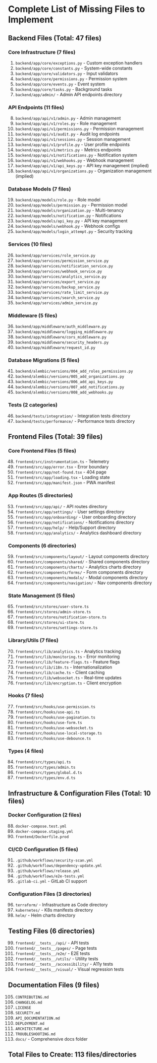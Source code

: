 # Complete List of Missing Files to Implement

## Backend Files (Total: 47 files)

### Core Infrastructure (7 files)
1. `backend/app/core/exceptions.py` - Custom exception handlers
2. `backend/app/core/constants.py` - System-wide constants
3. `backend/app/core/validators.py` - Input validators
4. `backend/app/core/permissions.py` - Permission system
5. `backend/app/core/events.py` - Event system
6. `backend/app/core/tasks.py` - Background tasks
7. `backend/app/admin/` - Admin API endpoints directory

### API Endpoints (11 files)
8. `backend/app/api/v1/admin.py` - Admin management
9. `backend/app/api/v1/roles.py` - Role management
10. `backend/app/api/v1/permissions.py` - Permission management
11. `backend/app/api/v1/audit.py` - Audit log endpoints
12. `backend/app/api/v1/sessions.py` - Session management
13. `backend/app/api/v1/profile.py` - User profile endpoints
14. `backend/app/api/v1/metrics.py` - Metrics endpoints
15. `backend/app/api/v1/notifications.py` - Notification system
16. `backend/app/api/v1/webhooks.py` - Webhook management
17. `backend/app/api/v1/api_keys.py` - API key management (implied)
18. `backend/app/api/v1/organizations.py` - Organization management (implied)

### Database Models (7 files)
19. `backend/app/models/role.py` - Role model
20. `backend/app/models/permission.py` - Permission model
21. `backend/app/models/organization.py` - Multi-tenancy
22. `backend/app/models/notification.py` - Notifications
23. `backend/app/models/api_key.py` - API key management
24. `backend/app/models/webhook.py` - Webhook configs
25. `backend/app/models/login_attempt.py` - Security tracking

### Services (10 files)
26. `backend/app/services/role_service.py`
27. `backend/app/services/permission_service.py`
28. `backend/app/services/notification_service.py`
29. `backend/app/services/webhook_service.py`
30. `backend/app/services/analytics_service.py`
31. `backend/app/services/export_service.py`
32. `backend/app/services/backup_service.py`
33. `backend/app/services/rate_limit_service.py`
34. `backend/app/services/search_service.py`
35. `backend/app/services/admin_service.py`

### Middleware (5 files)
36. `backend/app/middleware/auth_middleware.py`
37. `backend/app/middleware/logging_middleware.py`
38. `backend/app/middleware/cors_middleware.py`
39. `backend/app/middleware/security_headers.py`
40. `backend/app/middleware/request_id.py`

### Database Migrations (5 files)
41. `backend/alembic/versions/004_add_roles_permissions.py`
42. `backend/alembic/versions/005_add_organizations.py`
43. `backend/alembic/versions/006_add_api_keys.py`
44. `backend/alembic/versions/007_add_notifications.py`
45. `backend/alembic/versions/008_add_webhooks.py`

### Tests (2 categories)
46. `backend/tests/integration/` - Integration tests directory
47. `backend/tests/performance/` - Performance tests directory

## Frontend Files (Total: 39 files)

### Core Frontend Files (5 files)
48. `frontend/src/instrumentation.ts` - Telemetry
49. `frontend/src/app/error.tsx` - Error boundary
50. `frontend/src/app/not-found.tsx` - 404 page
51. `frontend/src/app/loading.tsx` - Loading state
52. `frontend/src/app/manifest.json` - PWA manifest

### App Routes (5 directories)
53. `frontend/src/app/api/` - API routes directory
54. `frontend/src/app/settings/` - User settings directory
55. `frontend/src/app/onboarding/` - User onboarding directory
56. `frontend/src/app/notifications/` - Notifications directory
57. `frontend/src/app/help/` - Help/Support directory
58. `frontend/src/app/analytics/` - Analytics dashboard directory

### Components (6 directories)
59. `frontend/src/components/layout/` - Layout components directory
60. `frontend/src/components/shared/` - Shared components directory
61. `frontend/src/components/charts/` - Analytics charts directory
62. `frontend/src/components/forms/` - Form components directory
63. `frontend/src/components/modals/` - Modal components directory
64. `frontend/src/components/navigation/` - Nav components directory

### State Management (5 files)
65. `frontend/src/stores/user-store.ts`
66. `frontend/src/stores/admin-store.ts`
67. `frontend/src/stores/notification-store.ts`
68. `frontend/src/stores/ui-store.ts`
69. `frontend/src/stores/settings-store.ts`

### Library/Utils (7 files)
70. `frontend/src/lib/analytics.ts` - Analytics tracking
71. `frontend/src/lib/monitoring.ts` - Error monitoring
72. `frontend/src/lib/feature-flags.ts` - Feature flags
73. `frontend/src/lib/i18n.ts` - Internationalization
74. `frontend/src/lib/cache.ts` - Client caching
75. `frontend/src/lib/websocket.ts` - Real-time updates
76. `frontend/src/lib/encryption.ts` - Client encryption

### Hooks (7 files)
77. `frontend/src/hooks/use-permission.ts`
78. `frontend/src/hooks/use-api.ts`
79. `frontend/src/hooks/use-pagination.ts`
80. `frontend/src/hooks/use-form.ts`
81. `frontend/src/hooks/use-websocket.ts`
82. `frontend/src/hooks/use-local-storage.ts`
83. `frontend/src/hooks/use-debounce.ts`

### Types (4 files)
84. `frontend/src/types/api.ts`
85. `frontend/src/types/admin.ts`
86. `frontend/src/types/global.d.ts`
87. `frontend/src/types/env.d.ts`

## Infrastructure & Configuration Files (Total: 10 files)

### Docker Configuration (2 files)
88. `docker-compose.test.yml`
89. `docker-compose.staging.yml`
90. `frontend/Dockerfile.prod`

### CI/CD Configuration (5 files)
91. `.github/workflows/security-scan.yml`
92. `.github/workflows/dependency-update.yml`
93. `.github/workflows/release.yml`
94. `.github/workflows/e2e-tests.yml`
95. `.gitlab-ci.yml` - GitLab CI support

### Configuration Files (3 directories)
96. `terraform/` - Infrastructure as Code directory
97. `kubernetes/` - K8s manifests directory
98. `helm/` - Helm charts directory

## Testing Files (6 directories)
99. `frontend/__tests__/api/` - API tests
100. `frontend/__tests__/pages/` - Page tests
101. `frontend/__tests__/e2e/` - E2E tests
102. `frontend/__tests__/utils/` - Utility tests
103. `frontend/__tests__/accessibility/` - A11y tests
104. `frontend/__tests__/visual/` - Visual regression tests

## Documentation Files (9 files)
105. `CONTRIBUTING.md`
106. `CHANGELOG.md`
107. `LICENSE`
108. `SECURITY.md`
109. `API_DOCUMENTATION.md`
110. `DEPLOYMENT.md`
111. `ARCHITECTURE.md`
112. `TROUBLESHOOTING.md`
113. `docs/` - Comprehensive docs folder

## Total Files to Create: 113 files/directories